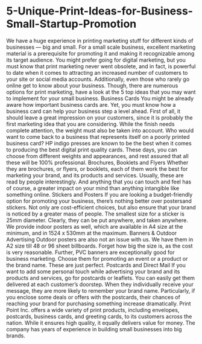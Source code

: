 # 5-Unique-Print-Ideas-for-Business-Small-Startup-Promotion
We have a huge experience in printing marketing stuff for different kinds of businesses — big and small. For a small scale business, excellent marketing material is a prerequisite for promoting it and making it recognizable among its target audience. You might prefer going for digital marketing, but you must know that print marketing never went obsolete, and in fact, is powerful to date when it comes to attracting an increased number of customers to your site or social media accounts. Additionally, even those who rarely go online get to know about your business. Though, there are numerous options for print marketing, have a look at the 5 top ideas that you may want to implement for your small business. Business Cards You might be already aware how important business cards are. Yet, you must know how a business card can help your business step a level ahead. First of all, it should leave a great impression on your customers, since it is probably the first marketing idea that you are considering. While the finish needs complete attention, the weight must also be taken into account. Who would want to come back to a business that represents itself on a poorly printed business card? HP indigo presses are known to be the best when it comes to producing the best digital print quality cards. These days, you can choose from different weights and appearances, and rest assured that all these will be 100% professional. Brochures, Booklets and Flyers Whether they are brochures, or flyers, or booklets, each of them work the best for marketing your brand, and its products and services. Usually, these are read by people interestingly. And anything that you can touch and feel has of course, a greater impact on your mind than anything intangible like something online. Stickers and Posters If you are looking a budget-friendly option for promoting your business, there’s nothing better over postersand stickers. Not only are cost-efficient choices, but also ensure that your brand is noticed by a greater mass of people. The smallest size for a sticker is 25mm diameter. Clearly, they can be put anywhere, and taken anywhere. We provide indoor posters as well, which are available in A4 size at the minimum, and in 1524 x 530mm at the maximum. Banners &amp; Outdoor Advertising Outdoor posters are also not an issue with us. We have them in A2 size till 48 or 96 sheet billboards. Forget how big the size is, as the cost is very reasonable. Further, PVC banners are exceptionally good for business marketing. Choose them for promoting an event or a product or the brand name. These are just perfect. Postcards and Direct Mail If you want to add some personal touch while advertising your brand and its products and services, go for postcards or leaflets. You can easily get them delivered at each customer’s doorstep. When they individually receive your message, they are more likely to remember your brand name. Particularly, if you enclose some deals or offers with the postcards, their chances of reaching your brand for purchasing something increase dramatically. Print Point Inc. offers a wide variety of print products, including envelopes, postcards, business cards, and greeting cards, to its customers across the nation. While it ensures high quality, it equally delivers value for money. The company has years of experience in building small businesses into big brands.
